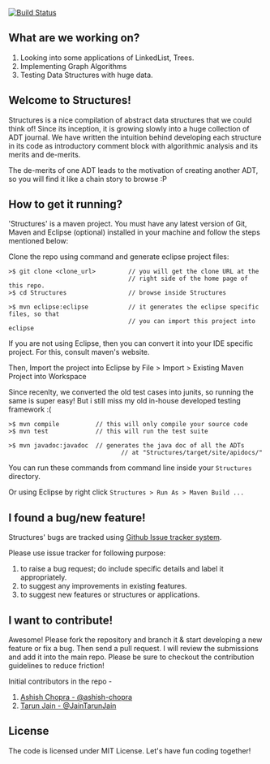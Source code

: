 [![Build Status](https://travis-ci.org/ashish-chopra/Structures.svg)](https://travis-ci.org/ashish-chopra/Structures)

What are we working on?
---------------------
1. Looking into some applications of LinkedList, Trees.
2. Implementing Graph Algorithms
3. Testing Data Structures with huge data.

Welcome to Structures!
------------------------
Structures is a nice compilation of abstract data structures that we could think of! Since its inception, it is growing slowly into a huge collection of ADT journal. We have written the intuition behind developing each structure in its code as introductory comment block with algorithmic analysis and its merits and de-merits.

The de-merits of one ADT leads to the motivation of creating another ADT, so you will find it like a chain story to browse :P


How to get it running?
---------------------------
'Structures' is a maven project. You must have any latest version of Git, Maven and Eclipse (optional) installed in your machine and follow the steps mentioned below:

   Clone the repo using command and generate eclipse project files:

    >$ git clone <clone_url>         // you will get the clone URL at the 
                                     // right side of the home page of this repo.
    >$ cd Structures                 // browse inside Structures       
     
    >$ mvn eclipse:eclipse           // it generates the eclipse specific files, so that 
                                     // you can import this project into eclipse

   If you are not using Eclipse, then you can convert it into your IDE specific project. For this, consult maven's website.
   
   Then, Import the project into Eclipse by File > Import > Existing Maven Project into Workspace
   
   Since recenlty, we converted the old test cases into junits, so running the same is super easy! But i still miss my old in-house developed testing framework :(

    >$ mvn compile     		// this will only compile your source code
    >$ mvn test        		// this will run the test suite
    
    >$ mvn javadoc:javadoc  // generates the java doc of all the ADTs
    							   // at "Structures/target/site/apidocs/"

   You can run these commands from command line inside your `Structures` directory. 
   
   Or using Eclipse by right click `Structures > Run As > Maven Build ...`


I found a bug/new feature!
---------------------------
Structures' bugs are tracked using [Github Issue tracker system](https://github.com/ashish-chopra/Structures/issues).

Please use issue tracker for following purpose:
 1. to raise a bug request; do include specific details and label it appropriately.
 2. to suggest any improvements in existing features.
 3. to suggest new features or structures or applications.

I want to contribute!
-------------------------
Awesome! Please fork the repository and branch it & start developing a new feature or fix a bug. Then send a pull request. I will review the submissions and add it into the main repo.
Please be sure to checkout the contribution guidelines to reduce friction!

Initial contributors in the repo - 
 1. [Ashish Chopra - @ashish-chopra](https://github.com/ashish-chopra)
 2. [Tarun Jain - @JainTarunJain](https://github.com/JainTarunJain)

License
----------------
The code is licensed under MIT License. 
Let's have fun coding together!
